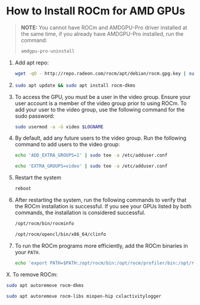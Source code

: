 # How to Install ROCm for AMD GPUs

> **NOTE:** You cannot have ROCm and AMDGPU-Pro driver installed at the same time, if you already have AMDGPU-Pro installed, run the command:
> 
> ```bash
> amdgpu-pro-uninstall
> ```



1. Add apt repo:
   
   ```bash
   wget -qO - http://repo.radeon.com/rocm/apt/debian/rocm.gpg.key | sudo apt-key add - && echo 'deb [arch=amd64] http://repo.radeon.com/rocm/apt/debian/ xenial main' | sudo tee /etc/apt/sources.list.d/rocm.listbash
   ```

2. ```bash
   sudo apt update && sudo apt install rocm-dkms
   ```

3. To access the GPU, you must be a user in the video group. Ensure your user account is a member of the video group prior to using ROCm. To add your user to the video group, use the following command for the sudo password:
   ```bash
   sudo usermod -a -G video $LOGNAME
   ```

4. By default, add any future users to the video group. Run the following command to add users to the video group:
   ```bash
   echo 'ADD_EXTRA_GROUPS=1' | sudo tee -a /etc/adduser.conf
   
   echo 'EXTRA_GROUPS=video' | sudo tee -a /etc/adduser.conf
   ```

5. Restart the system
   ```bash
   reboot
   ```

6. After restarting the system, run the following commands to verify that the ROCm installation is successful. If you see your GPUs listed by both commands, the installation is considered successful.
   ```bash
   /opt/rocm/bin/rocminfo
   
   /opt/rocm/opencl/bin/x86_64/clinfo
   ```

7. To run the ROCm programs more efficiently, add the ROCm binaries in your `PATH`.
   ```bash
   echo 'export PATH=$PATH:/opt/rocm/bin:/opt/rocm/profiler/bin:/opt/rocm/opencl/bin/x86_64' | sudo tee -a /etc/profile.d/rocm.sh
   ```

X. To remove ROCm:
```bash
sudo apt autoremove rocm-dkms

sudo apt autoremove rocm-libs miopen-hip cxlactivitylogger
```
